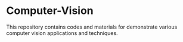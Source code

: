 # Computer-Vision
This repository contains codes and materials for demonstrate various computer vision applications and techniques.
